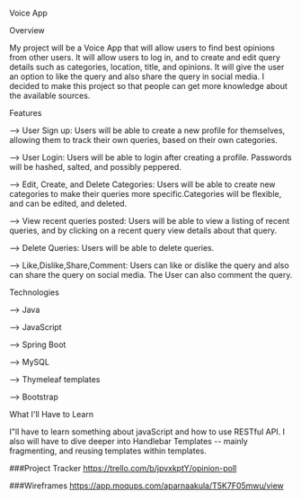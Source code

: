 Voice App

Overview

My project will be a Voice App that will allow users to find best opinions from other users. It will allow users to log in, and to create and edit query details such as categories, location, title, and opinions. It will give the user an option to like the query and also share the query in social media. I decided to make this project so that people can get more knowledge about the available sources.

Features

--> User Sign up: Users will be able to create a new profile for themselves, allowing them to track their own queries, based on their own categories.

--> User Login: Users will be able to login after creating a profile. Passwords will be hashed, salted, and possibly peppered.

--> Edit, Create, and Delete Categories: Users will be able to create new categories to make their queries more specific.Categories will be flexible, and can be edited, and deleted.

--> View recent queries posted: Users will be able to view a listing of recent queries, and by clicking on a recent query view details about that query.

--> Delete Queries: Users will be able to delete queries.

--> Like,Dislike,Share,Comment: Users can like or dislike the query and also can share the query on social media. The User can also comment the query.

Technologies

--> Java

--> JavaScript

--> Spring Boot

--> MySQL

--> Thymeleaf templates

--> Bootstrap

What I'll Have to Learn

I"ll have to learn something about javaScript and how to use RESTful API. I also will have to dive deeper into Handlebar Templates -- mainly fragmenting, and reusing templates within templates.

###Project Tracker https://trello.com/b/jpvxkptY/opinion-poll

###Wireframes https://app.moqups.com/aparnaakula/T5K7F05mwu/view
